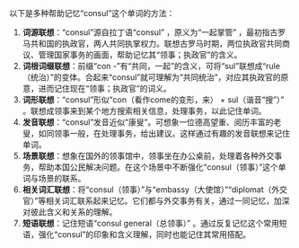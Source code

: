 以下是多种帮助记忆“consul”这个单词的方法：
1. **词源联想**：“consul”源自拉丁语“consul” ，原义为“一起掌管” ，最初指古罗马共和国的执政官，两人共同执掌权力。联想古罗马时期，两位执政官共同商议、管理国家事务的画面，帮助记忆其“领事；执政官”的含义。
2. **词根词缀联想**：前缀“con -”有“共同，一起”的含义，可将“sul”联想成“rule（统治）”的变体。合起来“consul”就可理解为“共同统治”，对应其执政官的原意，进而记住现在“领事；执政官”的词义。
3. **词形联想**：“consul”形似“con（看作come的变形，来） + sul（谐音“搜”）” 。联想成领事来到某个地方搜索相关信息，处理事务，以此记住单词。
4. **发音联想**：“consul”发音近似“康叟”。可想象一位德高望重、阅历丰富的老叟，如同领事一般，在处理事务，给出建议。这样通过有趣的发音联想来记住单词。
5. **场景联想**：想象在国外的领事馆中，领事坐在办公桌前，处理着各种外交事务，帮助本国公民解决问题。在这个场景中不断强化“consul（领事）”这个单词与场景的联系。 
6. **相关词汇联想**：将“consul（领事）”与“embassy（大使馆）”“diplomat（外交官）”等相关词汇联系起来记忆。它们都与外交事务有关，通过一同记忆，加深对彼此含义和关系的理解。
7. **短语联想**：记住短语“consul general（总领事）” 。通过反复记忆这个常用短语，强化“consul”的印象和含义理解，同时也能记住其常用搭配。 